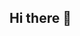 ## Hi there 👋

<!--
**DITFFT/DITFFT** is a ✨ _special_ ✨ repository because its `README.md` (this file) appears on your GitHub profile.

- 🔭 I'm a student
- 🌱 I'm eager to learn programming skills here
- 👯  and share my programming experience with everyone
-->

